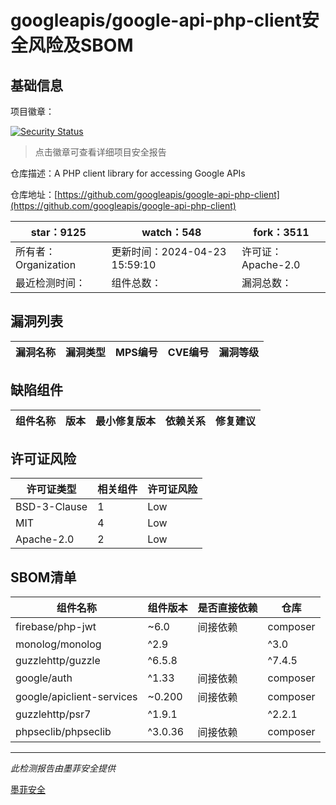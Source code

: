 # googleapis/google-api-php-client安全风险及SBOM

## 基础信息

项目徽章：

[![Security Status](https://www.murphysec.com/platform3/v31/badge/1782848906302504960.svg)](https://www.murphysec.com/console/report/1696952781046112256/1782848906302504960)

> 点击徽章可查看详细项目安全报告

仓库描述：A PHP client library for accessing Google APIs

仓库地址：[https://github.com/googleapis/google-api-php-client](https://github.com/googleapis/google-api-php-client)

| star：9125 | watch：548 | fork：3511 |
| ----------- | -------------- | ------------ |
| 所有者：Organization | 更新时间：2024-04-23 15:59:10 | 许可证：Apache-2.0 |
| 最近检测时间： | 组件总数： | 漏洞总数： |




## 漏洞列表

| 漏洞名称 | 漏洞类型 | MPS编号 | CVE编号 | 漏洞等级 |
| ------- | ------ | ------- | ------ | ----- |





## 缺陷组件

| 组件名称 | 版本 | 最小修复版本 | 依赖关系 | 修复建议 |
| -------- | ---- | ------------ | -------- | -------- |





## 许可证风险

| 许可证类型 | 相关组件 | 许可证风险 |
| ---------- | -------- | ---------- |
|BSD-3-Clause|1|Low|
|MIT|4|Low|
|Apache-2.0|2|Low|




## SBOM清单

| 组件名称 | 组件版本 | 是否直接依赖 | 仓库 |
| -------- | -------- | ------------ | ---- |
|firebase/php-jwt|~6.0|间接依赖|composer|
|monolog/monolog|^2.9||^3.0|间接依赖|composer|
|guzzlehttp/guzzle|^6.5.8||^7.4.5|间接依赖|composer|
|google/auth|^1.33|间接依赖|composer|
|google/apiclient-services|~0.200|间接依赖|composer|
|guzzlehttp/psr7|^1.9.1||^2.2.1|间接依赖|composer|
|phpseclib/phpseclib|^3.0.36|间接依赖|composer|


------

*此检测报告由墨菲安全提供*

[墨菲安全](www.murphysec.com)